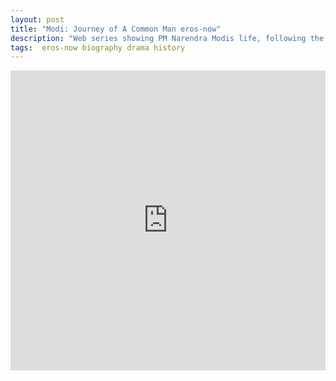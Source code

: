 ```yaml
---
layout: post
title: "Modi: Journey of A Common Man eros-now"
description: "Web series showing PM Narendra Modis life, following the character of Modi from his childhood to his to becoming a hermit."
tags:  eros-now biography drama history
---
```



<div class="responsive-container">
<iframe src="https://drive.google.com/file/d/1MEfj3Uaiu-e60-Ou57uwPlJomN2e5nXI/preview" frameborder="0" marginwidth="0" marginheight="0" scrolling="NO" width="100%" height="480" allowfullscreen></iframe>
<div style="width: 80px; height: 80px; position: absolute; opacity: 0; right: 0px; top: 0px;"> </div></div>
